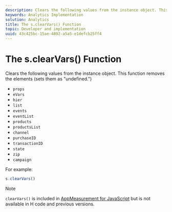 ```yaml
---
description: Clears the following values from the instance object. This function removes the elements (sets them as "undefined.")
keywords: Analytics Implementation
solution: Analytics
title: The s.clearVars() Function
topic: Developer and implementation
uuid: 43c425bc-15ae-4892-a5a5-e1defcb25ff4
---
```


# The s.clearVars() Function

Clears the following values from the instance object. This function removes the elements (sets them as "undefined.")

* `props` 
* `eVars` 
* `hier` 
* `list` 
* `events` 
* `eventList` 
* `products` 
* `productsList` 
* `channel` 
* `purchaseID` 
* `transactionID` 
* `state` 
* `zip` 
* `campaign`

For example:

```js
s.clearVars()
```

>[!NOTE]
>
>`clearVars()` is included in [AppMeasurement for JavaScript](/help/implement/js-implementation/c-appmeasurement-js/appmeasure-mjs.md) but is not available in H code and previous versions.

